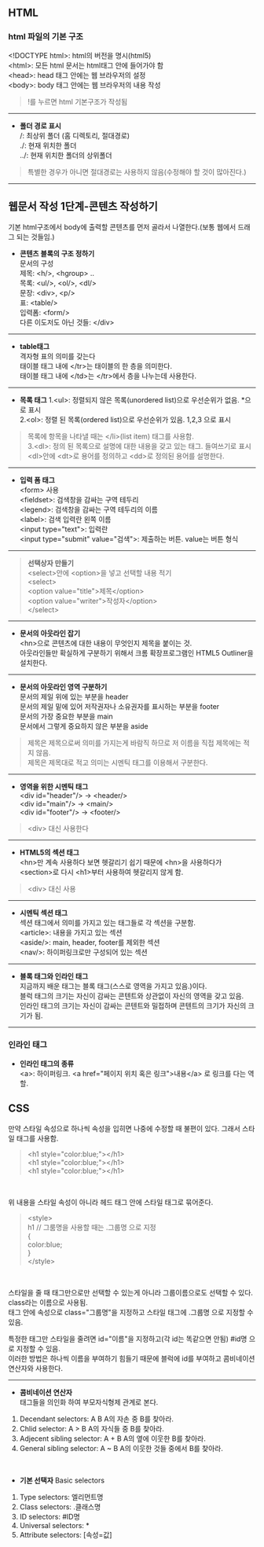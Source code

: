 ## HTML
### html 파일의 기본 구조   
\<!DOCTYPE html\>:  html의 버전을 명시(html5)   
\<html\>:  모든 html 문서는 html태그 안에 들어가야 함   
\<head\>: head 태그 안에는 웹 브라우저의 설정   
\<body\>: body 태그 안에는 웹 브라우저의 내용 작성   
> !를 누르면 html 기본구조가 작성됨   
<hr>

* **폴더 경로 표시**   
/: 최상위 폴더 (홈 디렉토리, 절대경로)   
./: 현재 위치한 폴더    
../: 현재 위치한 폴더의 상위폴더   

>특별한 경우가 아니면 절대경로는 사용하지 않음(수정해야 할 것이 많아진다.)
<hr>

## 웹문서 작성 1단계-콘텐츠 작성하기
기본 html구조에서 body에 출력할 콘텐츠를 먼저 골라서 나열한다.(보통 웹에서 드래그 되는 것들임.)

* **콘텐츠 블록의 구조 정하기**   
문서의 구성   
제목: \<h/\>, \<hgroup\> ..   
목록: \<ul/\>, \<ol/\>, \<dl/\>   
문장: \<div\>, \<p/\>   
표: \<table/\>   
입력폼: \<form/\>   
다른 이도저도 아닌 것들: \</div\>
<hr>

* **table태그**   
격자형 표의 의미를 갖는다   
태이블 태그 내에 \</tr\>는 태이블의 한 층을 의미한다.   
태이블 태그 내에 \</td\>는 \</tr\>에서 층을 나누는데 사용한다. 
<hr>

* **목록 태그**
1.\<ul\>: 정렬되지 않은 목록(unordered list)으로 우선순위가 없음. \*으로 표시   
2.\<ol\>: 정렬 된 목록(ordered list)으로 우선순위가 있음. 1,2,3 으로 표시   
> 목록에 항목을 나타낼 때는 \</li\>(list item) 태그를 사용함.  
3.\<dl\>: 정의 된 목록으로 설명에 대한 내용을 갖고 있는 태그. 들여쓰기로 표시   
> \<dl\>안에 \<dt\>로 용어를 정의하고 \<dd\>로 정의된 용어를 설명한다.
<hr>

* **입력 폼 태그**   
\<form\> 사용   
\<fieldset\>: 검색창을 감싸는 구역 테두리   
\<legend\>: 검색창을 감싸는 구역 테두리의 이름   
\<label\>: 검색 입력란 왼쪽 이름   
\<input type="text"\>: 입력란   
\<input type="submit" value="검색"\>: 제출하는 버튼. value는 버튼 형식   
<hr>

> **선택상자 만들기**   
> \<select\>안에 \<option\>을 넣고 선택할 내용 적기   
> \<select\>   
>    \<option value="title"\>제목\</option\>   
>    \<option value="writer"\>작성자\</option\>   
> \</select\>   
<hr>

* **문서의 아웃라인 잡기**   
\<hn\>으로 콘텐츠에 대한 내용이 무엇인지 제목을 붙이는 것.   
아웃라인들만 확실하게 구분하기 위해서 크롬 확장프로그램인 HTML5 Outliner을 설치한다.   
<hr>

* **문서의 아웃라인 영역 구분하기**   
문서의 제일 위에 있는 부분을 header   
문서의 제일 밑에 있어 저작권자나 소유권자를 표시하는 부분을 footer    
문서의 가장 중요한 부분을 main   
문서에서 그렇게 중요하지 않은 부분을 aside   
> 제목은 제목으로써 의미를 가지는게 바람직 하므로 저 이름을 직접 제목에는 적지 않음.    
> 제목은 제목대로 적고 의미는 시멘틱 태그를 이용해서 구분한다.      
<hr>

* **영역을 위한 시멘틱 태그**     
\<div id="header"/\>    -\>   \<header/\>     
\<div id="main"/\>      -\>   \<main/\>   
\<div id="footer"/\>    -\>   \<footer/\>   
> \<div\> 대신 사용한다   
<hr>

* **HTML5의 섹션 태그**   
\<hn\>만 계속 사용하다 보면 헷갈리기 쉽기 때문에 \<hn\>을 사용하다가 \<section\>로 다시 \<h1\>부터 사용하여 헷갈리지 않게 함.   
> \<div\> 대신 사용   
<hr>

* **시멘틱 섹션 태그**   
섹션 태그에서 의미를 가지고 있는 태그들로 각 섹션을 구분함.    
\<article\>: 내용을 가지고 있는 섹션   
\<aside/\>: main, header, footer를 제외한 섹션   
\<nav/\>: 하이퍼링크로만 구성되어 있는 섹션   
<hr>

* **블록 태그와 인라인 태그**   
지금까지 배운 태그는 블록 태그(스스로 영역을 가지고 있음.)이다.    
블럭 태그의 크기는 자신이 감싸는 콘텐트와 상관없이 자신의 영역을 갖고 있음.   
인라인 태그의 크기는 자신이 감싸는 콘텐트와 밀접하며 콘텐트의 크기가 자신의 크기가 됨.   
<hr>

### 인라인 태그
* **인라인 태그의 종류**   
\<a\>: 하이퍼링크. \<a href="페이지 위치 혹은 링크"\>내용\</a\> 로 링크를 다는 역할.   












## CSS   
만약 스타일 속성으로 하나씩 속성을 입히면 나중에 수정할 때 불편이 있다. 그래서 스타일 태그를 사용함.   
> \<h1 style="color:blue;"\>\</h1\>   
> \<h1 style="color:blue;"\>\</h1\>         
> \<h1 style="color:blue;"\>\</h1\>    
<br>

위 내용을 스타일 속성이 아니라 헤드 태그 안에 스타일 태그로 묶어준다.   
> \<style\>    
> h1  // 그룸명을 사용할 때는 .그룹명 으로 지정  
> {    
>   color:blue;    
> }    
> \</style\>    
<br>

스타일을 줄 때 태그만으로만 선택할 수 있는게 아니라 그룹이름으로도 선택할 수 있다. class라는 이름으로 사용됨.   
태그 안에 속성으로 class="그룹명"을 지정하고 스타일 태그에 .그룹명 으로 지정할 수 있음.<br>

특정한 태그만 스타일을 줄려면 id="이름"을 지정하고(각 id는 똑같으면 안됨) #id명 으로 지정할 수 있음.   
이러한 방법은 하나씩 이름을 부여하기 힘들기 때문에 블럭에 id를 부여하고 콤비네이션 연산자와 사용한다.   
<hr>

* **콤비네이션 연산자**   
태그들을 의인화 하여 부모자식형제 관계로 본다.   
1. Decendant selectors: A B  A의 자손 중 B를 찾아라.     
2. Chlid selector: A > B   A의 자식들 중 B를 찾아라.    
3. Adjecent sibling selector: A + B  A의 옆에 이웃한 B를 찾아라.   
4. General sibling selector: A ~ B   A의 이웃한 것들 중에서 B를 찾아라.   
<br>

* **기본 선택자**
Basic selectors   
1. Type selectors: 엘리먼트명   
2. Class selectors: .클래스명   
3. ID selectors: #ID명   
4. Universal selectors: *   
5. Attribute selectors: [속성=값]   






























